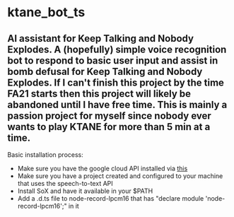 # ktane_bot_ts
AI assistant for Keep Talking and Nobody Explodes. A (hopefully) simple voice recognition bot to respond to basic user input and assist in bomb defusal for Keep Talking and Nobody Explodes. If I can't finish this project by the time FA21 starts then this project will likely be abandoned until I have free time. This is mainly a passion project for myself since nobody ever wants to play KTANE for more than 5 min at a time.
---
Basic installation process:
 - Make sure you have the google cloud API installed via [this](https://cloud.google.com/sdk/docs/install)
 - Make sure you have a project created and configured to your machine that uses the speech-to-text API
 - Install SoX and have it available in your $PATH
 - Add a .d.ts file to node-record-lpcm16 that has "declare module 'node-record-lpcm16';" in it
